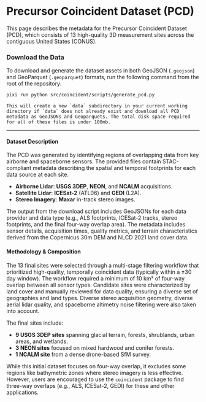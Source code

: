 # Precursor Coincident Dataset (PCD)

This page describes the metadata for the Precursor Coincident Dataset (PCD),
which consists of 13 high-quality 3D measurement sites across the contiguous
United States (CONUS).

### Download the Data

To download and generate the dataset assets in both GeoJSON (`.geojson`) and
GeoParquet (`.geoparquet`) formats, run the following command from the root of
the repository:

```bash
pixi run python src/coincident/scripts/generate_pcd.py
```

```{note}
This will create a new `data` subdirectory in your current working directory if `data` does not already exist and download all PCD metadata as GeoJSONs and Geoparquets. The total disk space required for all of these files is under 100mb.
```

---

#### Dataset Description

The PCD was generated by identifying regions of overlapping data from key
airborne and spaceborne sensors. The provided files contain STAC-compliant
metadata describing the spatial and temporal footprints for each data source at
each site.

- **Airborne Lidar**: **USGS 3DEP**, **NEON**, and **NCALM** acquisitions.
- **Satellite Lidar**: **ICESat-2** (ATL06) and **GEDI** (L2A).
- **Stereo Imagery**: **Maxar** in-track stereo images.

The output from the download script includes GeoJSONs for each data provider and
data type (e.g., ALS footprints, ICESat-2 tracks, stereo footprints, and the
final four-way overlap area). The metadata includes sensor details, acquisition
times, quality metrics, and terrain characteristics derived from the Copernicus
30m DEM and NLCD 2021 land cover data.

#### Methodology & Composition

The 13 final sites were selected through a multi-stage filtering workflow that
prioritized high-quality, temporally coincident data (typically within a ±30 day
window). The workflow required a minimum of 10 km² of four-way overlap between
all sensor types. Candidate sites were characterized by land cover and manually
reviewed for data quality, ensuring a diverse set of geographies and land types.
Diverse stereo acquisition geometry, diverse aerial lidar quality, and
spaceborne altimetry noise filtering were also taken into account.

The final sites include:

- **9 USGS 3DEP sites** spanning glacial terrain, forests, shrublands, urban
  areas, and wetlands.
- **3 NEON sites** focused on mixed hardwood and conifer forests.
- **1 NCALM site** from a dense drone-based SfM survey.

While this initial dataset focuses on four-way overlap, it excludes some regions
like bathymetric zones where stereo imagery is less effective. However, users
are encouraged to use the `coincident` package to find three-way overlaps (e.g.,
ALS, ICESat-2, GEDI) for these and other applications.

